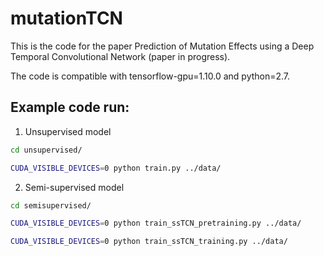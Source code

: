 # mutationTCN
This is the code for the paper Prediction of Mutation Effects using a Deep Temporal Convolutional Network (paper in progress).

The code is compatible with tensorflow-gpu=1.10.0 and python=2.7.

## Example code run:
1) Unsupervised model
``` bash
cd unsupervised/

CUDA_VISIBLE_DEVICES=0 python train.py ../data/
```
2) Semi-supervised model
``` bash
cd semisupervised/

CUDA_VISIBLE_DEVICES=0 python train_ssTCN_pretraining.py ../data/

CUDA_VISIBLE_DEVICES=0 python train_ssTCN_training.py ../data/
```
